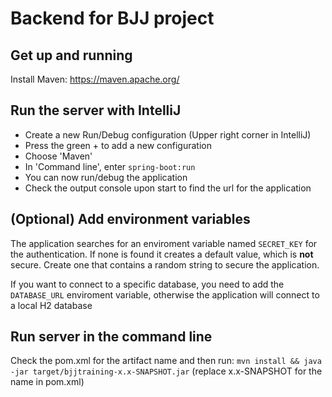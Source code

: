 # Backend for BJJ project

## Get up and running

Install Maven: https://maven.apache.org/

## Run the server with IntelliJ
- Create a new Run/Debug configuration (Upper right corner in IntelliJ)
- Press the green + to add a new configuration
- Choose 'Maven'
- In 'Command line', enter `spring-boot:run`
- You can now run/debug the application
- Check the output console upon start to find the url for the application

## (Optional) Add environment variables
The application searches for an enviroment variable named `SECRET_KEY` for the authentication. If none is found it creates a default value, which is **not** secure.
Create one that contains a random string to secure the application.

If you want to connect to a specific database, you need to add the `DATABASE_URL` enviroment variable, otherwise the application will connect to a local H2 database 

## Run server in the command line
Check the pom.xml for the artifact name and then run:
`mvn install && java -jar target/bjjtraining-x.x-SNAPSHOT.jar` (replace x.x-SNAPSHOT for the name in pom.xml)

